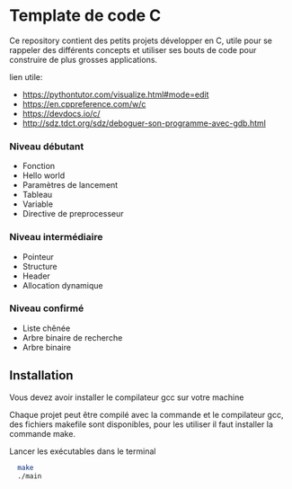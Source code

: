 
# Template de code C

Ce repository contient des petits projets développer en C, utile pour se rappeler des différents concepts et utiliser ses bouts de code pour construire de plus grosses applications.

lien utile:

- https://pythontutor.com/visualize.html#mode=edit
- https://en.cppreference.com/w/c
- https://devdocs.io/c/
- http://sdz.tdct.org/sdz/deboguer-son-programme-avec-gdb.html

### Niveau débutant

- Fonction
- Hello world
- Paramètres de lancement
- Tableau
- Variable
- Directive de preprocesseur


### Niveau intermédiaire

- Pointeur
- Structure
- Header
- Allocation dynamique

### Niveau confirmé

- Liste chênée
- Arbre binaire de recherche
- Arbre binaire


## Installation

Vous devez avoir installer le compilateur gcc sur votre machine

Chaque projet peut être compilé avec la commande et le compilateur gcc, des fichiers makefile sont disponibles, pour les utiliser il faut installer la commande make.

Lancer les exécutables dans le terminal

```bash
  make
  ./main
```
    
